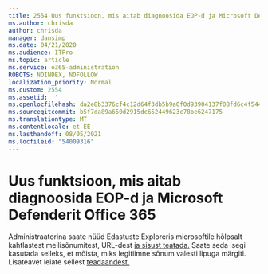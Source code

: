 ```yaml
---
title: 2554 Uus funktsioon, mis aitab diagnoosida EOP-d ja Microsoft Defenderit Office 365
ms.author: chrisda
author: chrisda
manager: dansimp
ms.date: 04/21/2020
ms.audience: ITPro
ms.topic: article
ms.service: o365-administration
ROBOTS: NOINDEX, NOFOLLOW
localization_priority: Normal
ms.custom: 2554
ms.assetid: ''
ms.openlocfilehash: da2e8b3376cf4c12d64f3db5b9a0f0d93904137f08fd6c4f54468954cec3ceda
ms.sourcegitcommit: b5f7da89a650d2915dc652449623c78be6247175
ms.translationtype: MT
ms.contentlocale: et-EE
ms.lasthandoff: 08/05/2021
ms.locfileid: "54009316"
---
```

# <a name="new-feature-to-help-diagnose-eop-and-microsoft-defender-for-office-365"></a>Uus funktsioon, mis aitab diagnoosida EOP-d ja Microsoft Defenderit Office 365

Administraatorina saate nüüd Edastuste Exploreris microsoftile hõlpsalt kahtlastest meilisõnumitest, URL-dest [ja sisust teatada.](https://protection.office.com/reportsubmission) Saate seda isegi kasutada selleks, et mõista, miks legitiimne sõnum valesti lipuga märgiti. Lisateavet leiate sellest [teadaandest.](https://techcommunity.microsoft.com/t5/Security-Privacy-and-Compliance/Empower-security-teams-to-easily-report-suspicious-emails-amp/ba-p/752622)
